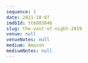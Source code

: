 ```yaml
---
sequence: 1
date: 2021-10-07
imdbId: tt6803046
slug: the-vast-of-night-2019
venue: null
venueNotes: null
medium: Amazon
mediumNotes: null
---
```


